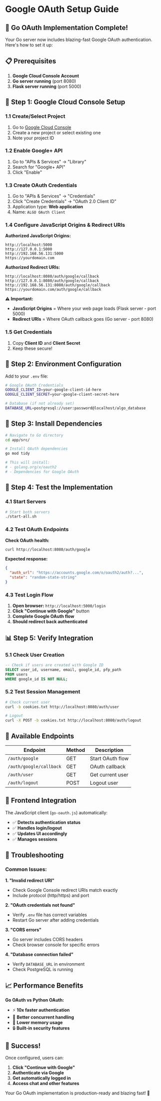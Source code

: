# Google OAuth Setup Guide

## 🚀 **Go OAuth Implementation Complete!**

Your Go server now includes blazing-fast Google OAuth authentication. Here's how to set it up:

## 📋 **Prerequisites**

1. **Google Cloud Console Account**
2. **Go server running** (port 8080)
3. **Flask server running** (port 5000)

## 🔧 **Step 1: Google Cloud Console Setup**

### **1.1 Create/Select Project**
1. Go to [Google Cloud Console](https://console.cloud.google.com/)
2. Create a new project or select existing one
3. Note your project ID

### **1.2 Enable Google+ API**
1. Go to "APIs & Services" → "Library"
2. Search for "Google+ API" 
3. Click "Enable"

### **1.3 Create OAuth Credentials**
1. Go to "APIs & Services" → "Credentials"
2. Click "Create Credentials" → "OAuth 2.0 Client ID"
3. Application type: **Web application**
4. Name: `ALGO OAuth Client`

### **1.4 Configure JavaScript Origins & Redirect URIs**

**Authorized JavaScript Origins:**
```
http://localhost:5000
http://127.0.0.1:5000
http://192.168.56.131:5000
https://yourdomain.com
```

**Authorized Redirect URIs:**
```
http://localhost:8080/auth/google/callback
http://127.0.0.1:8080/auth/google/callback
http://192.168.56.131:8080/auth/google/callback
https://yourdomain.com/auth/google/callback
```

**⚠️ Important:** 
- **JavaScript Origins** = Where your web page loads (Flask server - port 5000)
- **Redirect URIs** = Where OAuth callback goes (Go server - port 8080)

### **1.5 Get Credentials**
1. Copy **Client ID** and **Client Secret**
2. Keep these secure!

## 🔐 **Step 2: Environment Configuration**

Add to your `.env` file:

```bash
# Google OAuth Credentials
GOOGLE_CLIENT_ID=your-google-client-id-here
GOOGLE_CLIENT_SECRET=your-google-client-secret-here

# Database (if not already set)
DATABASE_URL=postgresql://user:password@localhost/algo_database
```

## 🚀 **Step 3: Install Dependencies**

```bash
# Navigate to Go directory
cd app/src/

# Install OAuth dependencies
go mod tidy

# This will install:
# - golang.org/x/oauth2
# - Dependencies for Google OAuth
```

## 🧪 **Step 4: Test the Implementation**

### **4.1 Start Servers**
```bash
# Start both servers
./start-all.sh
```

### **4.2 Test OAuth Endpoints**

**Check OAuth health:**
```bash
curl http://localhost:8080/auth/google
```

**Expected response:**
```json
{
  "auth_url": "https://accounts.google.com/o/oauth2/auth?...",
  "state": "random-state-string"
}
```

### **4.3 Test Login Flow**

1. **Open browser:** `http://localhost:5000/login`
2. **Click "Continue with Google"** button
3. **Complete Google OAuth flow**
4. **Should redirect back authenticated**

## 📊 **Step 5: Verify Integration**

### **5.1 Check User Creation**
```sql
-- Check if users are created with Google ID
SELECT user_id, username, email, google_id, pfp_path 
FROM users 
WHERE google_id IS NOT NULL;
```

### **5.2 Test Session Management**
```bash
# Check current user
curl -b cookies.txt http://localhost:8080/auth/user

# Logout
curl -X POST -b cookies.txt http://localhost:8080/auth/logout
```

## 🎯 **Available Endpoints**

| Endpoint | Method | Description |
|----------|--------|-------------|
| `/auth/google` | GET | Start OAuth flow |
| `/auth/google/callback` | GET | OAuth callback |
| `/auth/user` | GET | Get current user |
| `/auth/logout` | POST | Logout user |

## 🔧 **Frontend Integration**

The JavaScript client (`go-oauth.js`) automatically:
- ✅ **Detects authentication status**
- ✅ **Handles login/logout**
- ✅ **Updates UI accordingly**
- ✅ **Manages sessions**

## 🚨 **Troubleshooting**

### **Common Issues:**

**1. "Invalid redirect URI"**
- Check Google Console redirect URIs match exactly
- Include protocol (http/https) and port

**2. "OAuth credentials not found"**
- Verify `.env` file has correct variables
- Restart Go server after adding credentials

**3. "CORS errors"**
- Go server includes CORS headers
- Check browser console for specific errors

**4. "Database connection failed"**
- Verify `DATABASE_URL` in environment
- Check PostgreSQL is running

## 📈 **Performance Benefits**

**Go OAuth vs Python OAuth:**
- ⚡ **10x faster authentication**
- 🚀 **Better concurrent handling**
- 💾 **Lower memory usage**
- 🔒 **Built-in security features**

## 🎉 **Success!**

Once configured, users can:
1. **Click "Continue with Google"**
2. **Authenticate via Google**
3. **Get automatically logged in**
4. **Access chat and other features**

Your Go OAuth implementation is production-ready and blazing fast! 🚀
